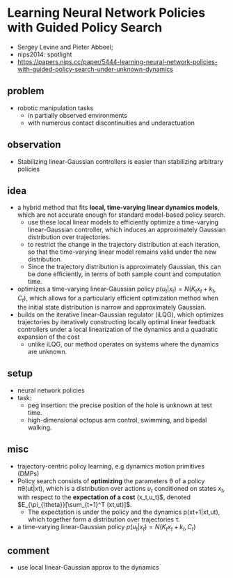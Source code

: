# Learning Neural Network Policies with Guided Policy Search
* Sergey Levine and Pieter Abbeel;
* nips2014: spotlight
* https://papers.nips.cc/paper/5444-learning-neural-network-policies-with-guided-policy-search-under-unknown-dynamics

## problem
* robotic manipulation tasks 
  * in partially observed environments 
  * with numerous contact discontinuities and underactuation

## observation
* Stabilizing linear-Gaussian controllers is easier than stabilizing arbitrary policies

## idea
* a hybrid method that fits **local, time-varying linear dynamics models**, which 
  are not accurate enough for standard model-based policy search. 
  * use these local linear models to efficiently optimize a time-varying linear-Gaussian controller, which 
    induces an approximately Gaussian distribution over trajectories. 
  * to restrict the change in the trajectory distribution at each iteration, so that 
    the time-varying linear model remains valid under the new distribution. 
  * Since the trajectory distribution is approximately Gaussian, this can be done efficiently, 
    in terms of both sample count and computation time.
* optimizes a time-varying linear-Gaussian policy $p(u_t|x_t) = N(K_t x_t + k_t, C_t)$, which 
  allows for a particularly efficient optimization method when 
  the initial state distribution is narrow and approximately Gaussian. 
* builds on the iterative linear-Gaussian regulator (iLQG), which 
  optimizes trajectories by iteratively constructing locally optimal linear feedback controllers under 
  a local linearization of the dynamics and a quadratic expansion of the cost
  * unlike iLQG, our method operates on systems where the dynamics are unknown.

## setup
* neural network policies
* task: 
  * peg insertion: the precise position of the hole is unknown at test time.  
  * high-dimensional octopus arm control, swimming, and bipedal walking.
  
## misc
* trajectory-centric policy learning, e.g dynamics motion primitives (DMPs)
* Policy search consists of **optimizing** the parameters θ of a policy πθ(ut|xt), which is 
  a distribution over actions $u_t$ conditioned on states $x_t$, 
  with respect to the **expectation of a cost** (x_t,u_t)$, denoted $E_{\pi_{\theta}}[\sum_{t=1}^T (xt,ut)]$. 
  * The expectation is under the policy and the dynamics p(xt+1|xt,ut), which 
    together form a distribution over trajectories τ. 
* a time-varying linear-Gaussian policy $p(u_t|x_t) = N(K_t x_t + k_t, C_t)$

## comment
* use local linear-Gaussian approx to the dynamics
